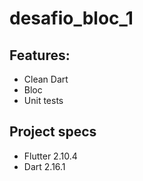 # desafio_bloc_1

## Features:
- Clean Dart
- Bloc
- Unit tests

## Project specs
- Flutter 2.10.4
- Dart 2.16.1

